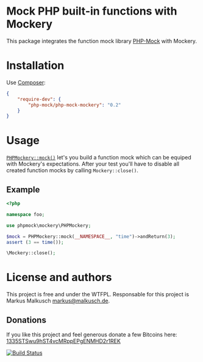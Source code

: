 # Mock PHP built-in functions with Mockery

This package integrates the function mock library
[PHP-Mock](https://github.com/php-mock/php-mock) with Mockery.

# Installation

Use [Composer](https://getcomposer.org/):

```json
{
    "require-dev": {
        "php-mock/php-mock-mockery": "0.2"
    }
}
```

# Usage

[`PHPMockery::mock()`](http://php-mock.github.io/php-mock-mockery/api/class-phpmock.mockery.PHPMockery.html#_mock)
let's you build a function mock which can be equiped
with Mockery's expectations. After your test you'll have to disable all created
function mocks by calling `Mockery::close()`.

## Example

```php
<?php

namespace foo;

use phpmock\mockery\PHPMockery;

$mock = PHPMockery::mock(__NAMESPACE__, "time")->andReturn(3);
assert (3 == time());

\Mockery::close();
```

# License and authors

This project is free and under the WTFPL.
Responsable for this project is Markus Malkusch markus@malkusch.de.

## Donations

If you like this project and feel generous donate a few Bitcoins here:
[1335STSwu9hST4vcMRppEPgENMHD2r1REK](bitcoin:1335STSwu9hST4vcMRppEPgENMHD2r1REK)

[![Build Status](https://travis-ci.org/php-mock/php-mock-mockery.svg?branch=master)](https://travis-ci.org/php-mock/php-mock-mockery)
